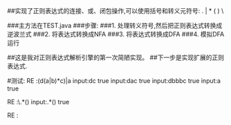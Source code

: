 ##实现了正则表达式的连接、或、闭包操作,可以使用括号和转义元符号: . | * ( ) \

###主方法在TEST.java
###步骤:
###1. 处理转义符号,然后把正则表达式转换成逆波兰式
###2. 将表达式转换成NFA
###3. 将表达式转换成DFA
###4. 模拟DFA运行

##这是我对正则表达式解析引擎的第一次简陋实现。
##下一步是实现扩展的正则表达式.

#测试:
RE :(d(a|b)*c)|a
input:dc
true
input:dac
true
input:dbbbc
true
input:a
true

RE :\\\.\*\(\)
input:\.*()
true

RE :
